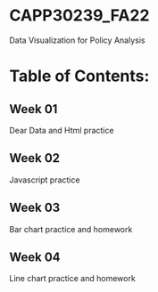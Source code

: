 # CAPP30239_FA22
Data Visualization for Policy Analysis


# Table of Contents:

## Week 01
Dear Data and Html practice

## Week 02
Javascript practice

## Week 03
Bar chart practice and homework


## Week 04
Line chart practice and homework
